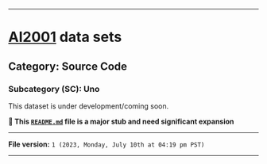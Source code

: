 
***

# [AI2001](https://github.com/seanpm2001/AI2001/) data sets

## Category: Source Code

### Subcategory (SC): Uno

This dataset is under development/coming soon.

**🌱️ This [`README.md`](/README.md) file is a major stub and need significant expansion**

***

**File version:** `1 (2023, Monday, July 10th at 04:19 pm PST)`

***
